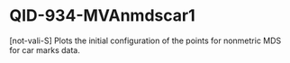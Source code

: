 # QID-934-MVAnmdscar1
[not-vali-S] Plots the initial configuration of the points for nonmetric MDS for car marks data.
